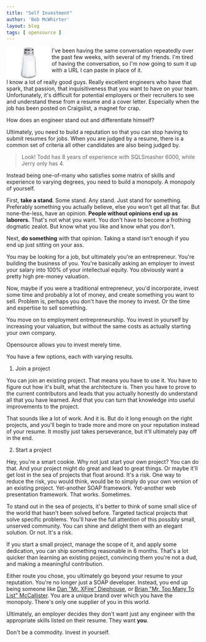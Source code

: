 ```yaml
---
title: "Self Investment"
author: 'Bob McWhirter'
layout: blog
tags: [ opensource ]
---
```

<img width="118" height="81" align="left" alt="salt.jpg" id="image185" title="salt.jpg" src="/blog/assets/salt.jpg"/>I've been having the same conversation repeatedly over the past few weeks, with several of my friends.  I'm tired of having the conversation, so I'm now going to sum it up with a URL I can paste in place of it.

I know a lot of really good guys.  Really excellent engineers who have that spark, that passion, that inquisitiveness that you want to have on your team.  Unfortunately, it's difficult for potential employers or their recruiters to see and understand these from a resume and a cover letter.  Especially when the job has been posted on Craigslist, a magnet for crap.

How does an engineer stand out and differentiate himself?

Ultimately, you need to build a reputation so that you can stop having to submit resumes for jobs.  When you are judged by a resume, there is a common set of criteria all other candidates are also being judged by.
<blockquote>Look! Todd has 8 years of experience with SQLSmasher 6000, while Jerry only has 4.</blockquote>
Instead being one-of-many who satisfies some matrix of skills and experience to varying degrees, you need to build a monopoly.  A monopoly of yourself.

First, <strong>take a stand</strong>.  Some stand.  Any stand.  Just stand for something.  Preferably something you actually believe, else you won't get all that far.  But none-the-less, have an opinion.  <strong>People without opinions end up as laborers.</strong>  That's not what you want.  You don't have to become a frothing dogmatic zealot.  But know what you like and know what you don't.

Next, <strong>do something</strong> with that opinion. Taking a stand isn't enough if you end up just sitting on your ass.

You may be looking for a job, but ultimately you're an entrepreneur.  You're building the business of you.  You're basically asking an employer to invest your salary into 100% of your intellectual equity.  You obviously want a pretty high pre-money valuation.

Now, maybe if you were a traditional entrepreneur, you'd incorporate, invest some time and probably a lot of money, and create something you want to sell.  Problem is, perhaps you don't have the money to invest.  Or the time and expertise to sell something.

You move on to employment entrepreneurship. You invest in yourself by increasing your valuation, but without the same costs as actually starting your own company.

Opensource allows you to invest merely time.

You have a few options, each with varying results.

1. Join a project

You can join an existing project.  That means you have to use it.  You have to figure out how it's built, what the architecture is.  Then you have to prove to the current contributors and leads that you actually honestly do understand all that you have learned.  And that you can turn that knowledge into useful improvements to the project.

That sounds like a lot of work.  And it is.  But do it long enough on the right projects, and you'll begin to trade more and more on your reputation instead of your resume.  It mostly just takes perseverance, but it'll ultimately pay off in the end.

2. Start a project

Hey, you're a smart cookie.  Why not just start your own project?  You can do that.  And your project might do great and lead to great things.  Or maybe it'll get lost in the sea of projects that float around.  It's a risk. One way to reduce the risk, you would think, would be to simply do your own version of an existing project.  Yet-another SOAP framework.  Yet-another web presentation framework.  That works. Sometimes.

To stand out in the sea of projects, it's better to think of some small slice of the world that hasn't been solved before.  Targeted tactical projects that solve specific problems.  You'll have the full attention of this possibly small, unserved community.  You can shine and delight them with an elegant solution. Or not.  It's a risk.

If you start a small project, manage the scope of it, and apply some dedication, you can ship something reasonable in 6 months.  That's a lot quicker than learning an existing project, convincing them you're not a dud, and making a meaningful contribution.

Either route you chose, you ultimately go beyond your resume to your reputation.  You're no longer just a SOAP developer.  Instead, you end up being someone like <a title="Dan" href="http://netzooid.com/blog/">Dan "Mr. XFire" Diephouse</a>, or <a title="Brian" href="http://kasparov.skife.org/blog/">Brian "Mr. Too Many To List" McCallister</a>.  You are a unique brand over which you have the monopoly.  There's only one supplier of you in this world.

Ultimately, an employer decides they don't want just any engineer with the appropriate skills listed on their resume.  They want <strong>you</strong>.

Don't be a commodity.  Invest in yourself.

